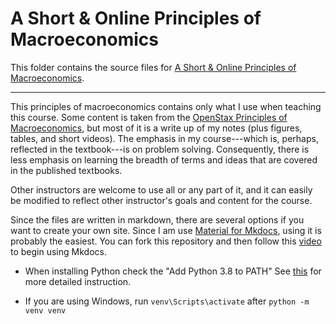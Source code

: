 # A Short & Online Principles of Macroeconomics

This folder contains the source files for [A Short & Online Principles of Macroeconomics](https://loighic.net/macro/).

---

This principles of macroeconomics contains only what I use when teaching this course. Some content is taken from the [OpenStax Principles of Macroeconomics](https://openstax.org/details/books/principles-macroeconomics-3e), but most of it is a write up of my notes (plus figures, tables, and short videos). The emphasis in my course---which is, perhaps, reflected in the textbook---is on problem solving. Consequently, there is less emphasis on learning the breadth of terms and ideas that are covered in the published textbooks.

Other instructors are welcome to use all or any part of it, and it can easily be modified to reflect other instructor's goals and content for the course. 

Since the files are written in markdown, there are several options if you want to create your own site. Since I am use [Material for Mkdocs](https://squidfunk.github.io/mkdocs-material/), using it is probably the easiest. You can fork this repository and then follow this [video](https://youtu.be/Q-YA_dA8C20) to begin using Mkdocs. 

- When installing Python check the "Add Python 3.8 to PATH" See [this](https://stackoverflow.com/questions/13596505/python-command-not-working-in-command-prompt) for more detailed instruction.

- If you are using Windows, run ```venv\Scripts\activate``` after ```python -m venv venv```
